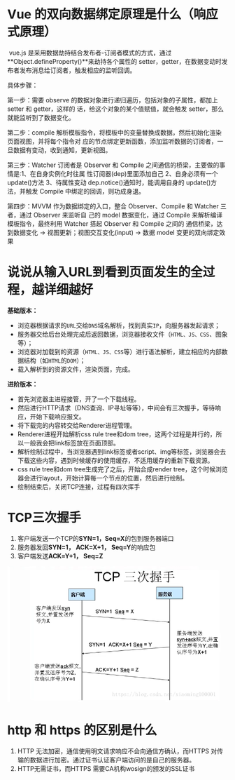 #  Vue 的双向数据绑定原理是什么（响应式原理）

​	vue.js 是采用数据劫持结合发布者-订阅者模式的方式，通过 **Object.defineProperty()**来劫持各个属性的 setter，getter，在数据变动时发布者发布消息给订阅者，触发相应的监听回调。 

具体步骤：

 第一步：需要 observe 的数据对象进行递归遍历，包括对象的子属性，都加上 setter 和 getter，这样的 话，给这个对象的某个值赋值，就会触发 setter，那么就能监听到了数据变化。 

第二步：compile 解析模板指令，将模板中的变量替换成数据，然后初始化渲染页面视图，并将每个指令对 应的节点绑定更新函数，添加监听数据的订阅者，一旦数据有变动，收到通知，更新视图。

第三步：Watcher 订阅者是 Observer 和 Compile 之间通信的桥梁，主要做的事情是:1、在自身实例化时往属 性订阅器(dep)里面添加自己 2、自身必须有一个 update()方法 3、待属性变动 dep.notice()通知时，能调用自身的 update()方法，并触发 Compile 中绑定的回调，则功成身退。 

第四步：MVVM 作为数据绑定的入口，整合 Observer、Compile 和 Watcher 三者，通过 Observer 来监听自 己的 model 数据变化，通过 Compile 来解析编译模板指令，最终利用 Watcher 搭起 Observer 和 Compile 之间的 通信桥梁，达到数据变化 -> 视图更新；视图交互变化(input) -> 数据 model 变更的双向绑定效果

# 说说从输入URL到看到页面发生的全过程，越详细越好

**基础版本：**

- 浏览器根据请求的`URL`交给`DNS`域名解析，找到真实`IP`，向服务器发起请求；
- 服务器交给后台处理完成后返回数据，浏览器接收文件（`HTML、JS、CSS`、图象等）；
- 浏览器对加载到的资源（`HTML、JS、CSS`等）进行语法解析，建立相应的内部数据结构（如`HTML`的`DOM`）；
- 载入解析到的资源文件，渲染页面，完成。

**进阶版本：**

- 首先浏览器主进程接管，开了一个下载线程。
- 然后进行HTTP请求（DNS查询、IP寻址等等），中间会有三次握手，等待响应，开始下载响应报文。
- 将下载完的内容转交给Renderer进程管理。
- Renderer进程开始解析css rule tree和dom tree，这两个过程是并行的，所以一般我会把link标签放在页面顶部。
- 解析绘制过程中，当浏览器遇到link标签或者script、img等标签，浏览器会去下载这些内容，遇到时候缓存的使用缓存，不适用缓存的重新下载资源。
- css rule tree和dom tree生成完了之后，开始合成render tree，这个时候浏览器会进行layout，开始计算每一个节点的位置，然后进行绘制。
- 绘制结束后，关闭TCP连接，过程有四次挥手

# TCP三次握手

1. 客户端发送一个TCP的**SYN=1，Seq=X**的包到服务器端口
2. 服务器发回**SYN=1， ACK=X+1， Seq=Y**的响应包
3. 客户端发送**ACK=Y+1， Seq=Z**

![image-20200926124417054](必背题.assets/image-20200926124417054.png)

# http 和 https 的区别是什么

1. HTTP 无法加密，通信使用明文请求响应不会向通信方确认，而HTTPS 对传输的数据进行加密。通过证书认证客户端访问的是自己的服务器。
2. HTTP无需证书，而HTTPS 需要CA机构wosign的颁发的SSL证书

